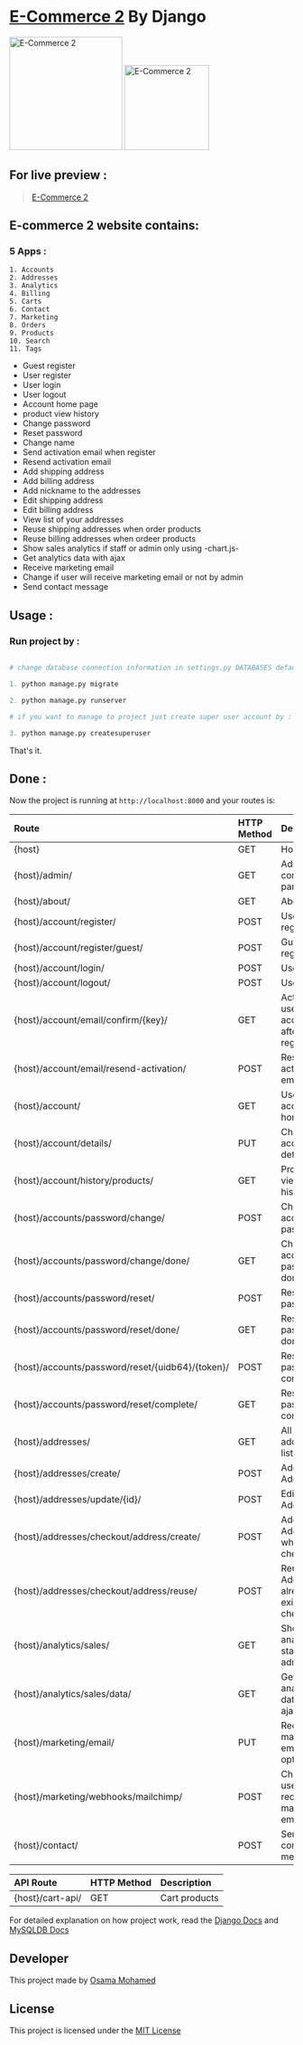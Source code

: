 # [E-Commerce 2](https://osama-ecommerce.herokuapp.com) By Django

[<img src="https://www.djangoproject.com/s/img/logos/django-logo-negative.png" width="200" title="E-Commerce 2" >](https://osama-ecommerce.herokuapp.com)
[<img src="https://www.mysql.com/common/logos/logo-mysql-170x115.png" width="150" title="E-Commerce 2" >](https://osama-ecommerce.herokuapp.com)


## For live preview :
> [E-Commerce 2](https://osama-ecommerce.herokuapp.com)


## E-commerce 2 website contains:
### 5 Apps :
    1. Accounts
    2. Addresses
    3. Analytics
    4. Billing
    5. Carts
    6. Contact
    7. Marketing
    8. Orders
    9. Products
    10. Search
    11. Tags


* Guest register
* User register 
* User login
* User logout 
* Account home page
* product view history
* Change password
* Reset password
* Change name
* Send activation email when register
* Resend activation email
* Add shipping address
* Add billing address
* Add nickname to the addresses
* Edit shipping address
* Edit billing address
* View list of your addresses
* Reuse shipping addresses when order products
* Reuse billing addresses when ordeer products
* Show sales analytics if staff or admin only using -chart.js-
* Get analytics data with ajax
* Receive marketing email
* Change if user will receive marketing email or not by admin
* Send contact message



## Usage :
### Run project by :

``` python

# change database connection information in settings.py DATABASES default values with your info then run 

1. python manage.py migrate

2. python manage.py runserver

# if you want to manage to project just create super user account by :

3. python manage.py createsuperuser

```

That's it.

## Done :

Now the project is running at `http://localhost:8000` and your routes is:


| Route                                                      | HTTP Method 	   | Description                           	      |
|:-----------------------------------------------------------|:----------------|:---------------------------------------------|
| {host}       	                                             | GET       	     | Home page                                    |
| {host}/admin/  	                                           | GET      	     | Admin control panel                      	  |
| {host}/about/  	                                           | GET      	     | About page                               	  |
| {host}/account/register/                                   | POST      	     | User register             	                  |
| {host}/account/register/guest/                             | POST      	     | Guest register           	                  |
| {host}/account/login/                                      | POST      	     | User login                	                  |
| {host}/account/logout/                                     | POST      	     | User logout              	                  |
| {host}/account/email/confirm/{key}/                        | GET      	     | Activate user account after register         |
| {host}/account/email/resend-activation/                    | POST      	     | Resend activation email   	                  |
| {host}/account/                                            | GET      	     | User account home page    	                  |
| {host}/account/details/                                    | PUT      	     | Change account details   	                  |
| {host}/account/history/products/                           | GET      	     | Product view history 	                      |
| {host}/accounts/password/change/                           | POST      	     | Change account password                      |
| {host}/accounts/password/change/done/                      | GET      	     | Change account password done                 |
| {host}/accounts/password/reset/                            | POST      	     | Reset password                               |
| {host}/accounts/password/reset/done/                       | GET      	     | Reset password done                          |
| {host}/accounts/password/reset/{uidb64}/{token}/           | POST      	     | Reset password confirm                       |
| {host}/accounts/password/reset/complete/                   | GET      	     | Reset password complete                      |
| {host}/addresses/                                          | GET      	     | All addresses list       	                  |
| {host}/addresses/create/                                   | POST      	     | Add Address              	                  |
| {host}/addresses/update/{id}/                              | POST      	     | Edit Address              	                  |
| {host}/addresses/checkout/address/create/                  | POST      	     | Add Address when checkout 	                  |
| {host}/addresses/checkout/address/reuse/                   | POST      	     | Reuse Address already exists when checkout   |
| {host}/analytics/sales/                                    | GET      	     | Show sales analytics if staff or admin only  |
| {host}/analytics/sales/data/                               | GET      	     | Get analytics data with ajax                 |
| {host}/marketing/email/                                    | PUT      	     | Receive marketing email option               |
| {host}/marketing/webhooks/mailchimp/                       | POST      	     | Change if user will receive marketing email  |
| {host}/contact/                                            | POST      	     | Send contact message                         |






| API Route                                                  | HTTP Method 	   | Description                           	      |
|:-----------------------------------------------------------|:----------------|:---------------------------------------------|
| {host}/cart-api/                                           | GET        	   | Cart products                             	  |



For detailed explanation on how project work, read the [Django Docs](https://docs.djangoproject.com/en/1.11/) and [MySQLDB Docs](https://dev.mysql.com/doc/)

## Developer
This project made by [Osama Mohamed](https://www.facebook.com/osama.mohamed.ms)

## License
This project is licensed under the [MIT License](https://opensource.org/licenses/MIT)

